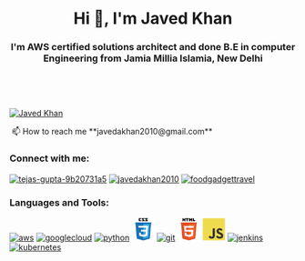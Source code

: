 <!DOCTYPE html>
<html>

<head>
 
</head>

<body>
    <h1 align="center">Hi 👋, I&apos;m Javed Khan</h1>
    <h3 align="center">I&apos;m AWS certified solutions architect and done B.E in computer Engineering from Jamia Millia Islamia, New Delhi</h3>
    <p align="left"><br></p>
    <p align="left"><br></p>
    <p align="left"><a href="https://twitter.com/javedakhan2010"><img src="https://img.shields.io/twitter/follow/javedakhan2010?style=social" alt="Javed Khan"></a></p>
    <p>&nbsp;📫 How to reach me **javedakhan2010@gmail.com**</p>
    <h3 align="left">Connect with me:</h3>
    <p align="left"><a href="https://www.linkedin.com/in/javedakhan2010/"><img align="center" src="https://raw.githubusercontent.com/rahuldkjain/github-profile-readme-generator/master/src/images/icons/Social/linked-in-alt.svg" alt="tejas-gupta-9b20731a5" height="30" width="40"></a> <a href="https://twitter.com/javedakhan2010"><img align="center" src="https://raw.githubusercontent.com/rahuldkjain/github-profile-readme-generator/master/src/images/icons/Social/twitter.svg" alt="javedakhan2010" height="30" width="40"></a> <a href="https://www.instagram.com/foodgadgettravel/" target="blank"><img align="center" src="https://raw.githubusercontent.com/rahuldkjain/github-profile-readme-generator/master/src/images/icons/Social/instagram.svg" alt="foodgadgettravel" height="30" width="40"></a></p>
    <h3 align="left">Languages and Tools:</h3>
    <p align="left"><a href="https://aws.amazon.com/" target="_blank"><img src="https://www.vectorlogo.zone/logos/amazon_aws/amazon_aws-icon.svg" alt="aws" width="40" height="40"></a> <a href="https://cloud.google.com/" target="_blank"><img src="https://www.vectorlogo.zone/logos/google_cloud/google_cloud-icon.svg" alt="googlecloud" width="40" height="40"></a> <a href="https://www.python.org/" target="_blank"><img src="https://www.vectorlogo.zone/logos/python/python-icon.svg" alt="python" width="40" height="40"></a> <a href="https://www.w3schools.com/css/" target="_blank"><img src="https://raw.githubusercontent.com/devicons/devicon/master/icons/css3/css3-original-wordmark.svg" alt="css3" width="40" height="40"></a> <a href="https://git-scm.com/" target="_blank"><img src="https://www.vectorlogo.zone/logos/git-scm/git-scm-icon.svg" alt="git" width="40" height="40"></a> <a href="https://www.w3.org/html/" target="_blank"><img src="https://raw.githubusercontent.com/devicons/devicon/master/icons/html5/html5-original-wordmark.svg" alt="html5" width="40" height="40"></a> <a href="https://developer.mozilla.org/en-US/docs/Web/JavaScript" target="_blank"><img src="https://raw.githubusercontent.com/devicons/devicon/master/icons/javascript/javascript-original.svg" alt="javascript" width="40" height="40"></a> <a href="https://www.jenkins.io/" target="_blank"><img src="https://www.vectorlogo.zone/logos/jenkins/jenkins-icon.svg" alt="jenkins" width="40" height="40"></a> <a href="https://kubernetes.io/" target="_blank"><img src="https://www.vectorlogo.zone/logos/kubernetes/kubernetes-icon.svg" alt="kubernetes" width="40" height="40"></a></p>
   
</body>

</html>
<!--
**javedakhan2010/javedakhan2010** is a ✨ _special_ ✨ repository because its `README.md` (this file) appears on your GitHub profile.

Here are some ideas to get you started:

- 🔭 I’m currently working on ...
- 🌱 I’m currently learning ...
- 👯 I’m looking to collaborate on ...
- 🤔 I’m looking for help with ...
- 💬 Ask me about ...
- 📫 How to reach me: ...
- 😄 Pronouns: ...
- ⚡ Fun fact: ...
-->
